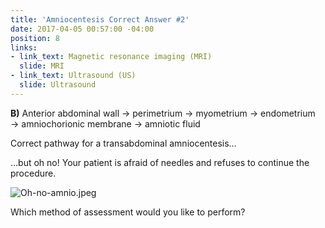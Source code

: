 ```yaml
---
title: 'Amniocentesis Correct Answer #2'
date: 2017-04-05 00:57:00 -04:00
position: 8
links:
- link_text: Magnetic resonance imaging (MRI)
  slide: MRI
- link_text: Ultrasound (US)
  slide: Ultrasound
---
```


**B)** Anterior abdominal wall → perimetrium → myometrium → endometrium → amniochorionic membrane → amniotic fluid

Correct pathway for a transabdominal amniocentesis…

…but oh no! Your patient is afraid of needles and refuses to continue the procedure.

![Oh-no-amnio.jpeg](/uploads/Oh-no-amnio.jpeg)

Which method of assessment would you like to perform?